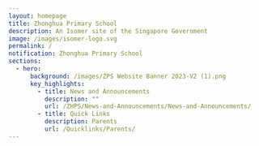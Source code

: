 ```yaml
---
layout: homepage
title: Zhonghua Primary School
description: An Isomer site of the Singapore Government
image: /images/isomer-logo.svg
permalink: /
notification: Zhonghua Primary School
sections:
  - hero:
      background: /images/ZPS Website Banner 2023-V2 (1).png
      key_highlights:
        - title: News and Announcements
          description: ""
          url: /ZHPS/News-and-Announcements/News-and-Announcements/
        - title: Quick Links
          description: Parents
          url: /Quicklinks/Parents/
---
```

